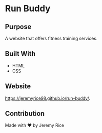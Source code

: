 # Run Buddy

## Purpose
A website that offers fitness training services.

## Built With
* HTML
* CSS

## Website
https://jeremyrice98.github.io/run-buddy/.

## Contribution
Made with ❤️ by Jeremy Rice

